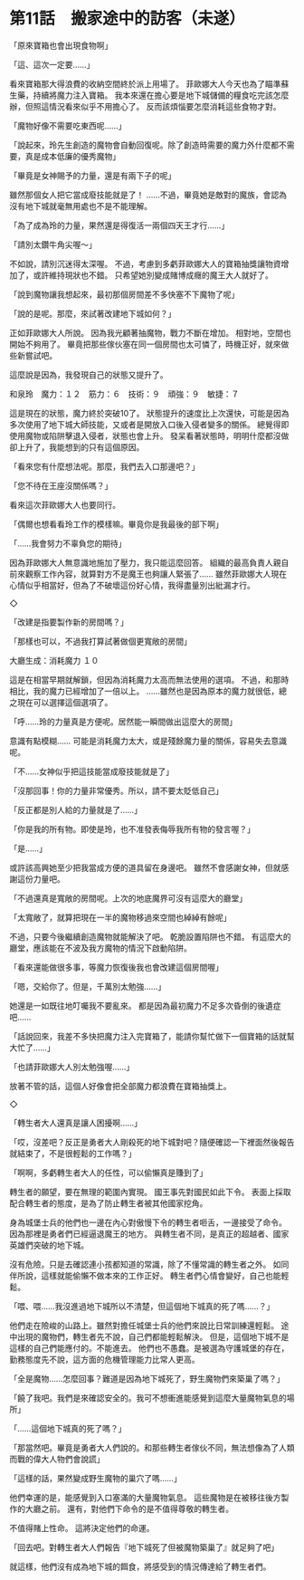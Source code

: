 # 第11話　搬家途中的訪客（未遂）

「原來寶箱也會出現食物啊」

「這、這次一定要……」

看來寶箱那大得浪費的收納空間終於派上用場了。
菲歐娜大人今天也為了瞄準蘇生藥，持續將魔力注入寶箱。
我本來還在擔心要是地下城儲備的糧食吃完該怎麼辦，但照這情況看來似乎不用擔心了。
反而該煩惱要怎麼消耗這些食物才對。

「魔物好像不需要吃東西呢……」

「說起來，玲先生創造的魔物會自動回復呢。除了創造時需要的魔力外什麼都不需要，真是成本低廉的優秀魔物」

「畢竟是女神賜予的力量，還是有兩下子的呢」

雖然那個女人把它當成廢技能就是了！
……不過，畢竟她是敵對的魔族，會認為沒有地下城就毫無用處也不是不能理解。

「為了成為玲的力量，果然還是得復活一兩個四天王才行……」

「請別太鑽牛角尖喔～」

不如說，請別沉迷得太深喔。
不過，考慮到多虧菲歐娜大人的寶箱抽獎讓物資增加了，或許維持現狀也不錯。
只希望她別變成賭博成癮的魔王大人就好了。

「說到魔物讓我想起來，最初那個房間差不多快塞不下魔物了呢」

「說的是呢。那麼，來試著改建地下城如何？」

正如菲歐娜大人所說。
因為我光顧著抽魔物，戰力不斷在增加。
相對地，空間也開始不夠用了。
畢竟把那些傢伙塞在同一個房間也太可憐了，時機正好，就來做些新嘗試吧。

這麼說是因為，我發現自己的狀態又提升了。

和泉玲　魔力：１２　筋力：６　技術：９　頑強：９　敏捷：７

這是現在的狀態，魔力終於突破10了。
狀態提升的速度比上次還快，可能是因為多次使用了地下城大師技能，又或者是開放入口後入侵者變多的關係。
總覺得即使用魔物或陷阱擊退入侵者，狀態也會上升。
發呆看著狀態時，明明什麼都沒做卻上升了，我能想到的只有這個原因。

「看來您有什麼想法呢。那麼，我們去入口那邊吧？」

「您不待在王座沒關係嗎？」

看來這次菲歐娜大人也要同行。

「偶爾也想看看玲工作的模樣嘛。畢竟你是我最後的部下啊」

「……我會努力不辜負您的期待」

因為菲歐娜大人無意識地施加了壓力，我只能這麼回答。
組織的最高負責人親自前來觀察工作內容，就算對方不是魔王也夠讓人緊張了……
雖然菲歐娜大人現在心情似乎相當好，但為了不破壞這份好心情，我得盡量別出紕漏才行。

◇

「改建是指要製作新的房間嗎？」

「那樣也可以，不過我打算試著做個更寬敞的房間」

大廳生成：消耗魔力 １０

這是在相當早期就解鎖，但因為消耗魔力太高而無法使用的選項。
不過，和那時相比，我的魔力已經增加了一倍以上。
……雖然也是因為原本的魔力就很低，總之現在可以選擇這個選項了。

「呼……玲的力量真是方便呢。居然能一瞬間做出這麼大的房間」

意識有點模糊……
可能是消耗魔力太大，或是殘餘魔力量的關係，容易失去意識呢。

「不……女神似乎把這技能當成廢技能就是了」

「沒那回事！你的力量非常優秀。所以，請不要太貶低自己」

「反正都是別人給的力量就是了……」

「你是我的所有物。即使是玲，也不准發表侮辱我所有物的發言喔？」

「是……」

或許該高興她至少把我當成方便的道具留在身邊吧。
雖然不會感謝女神，但就感謝這份力量吧。

「不過還真是寬敞的房間呢。上次的地底魔界可沒有這麼大的廳堂」

「太寬敞了，就算把現在一半的魔物移過來空間也綽綽有餘呢」

不過，只要今後繼續創造魔物就能解決了吧。
乾脆設置陷阱也不錯。
有這麼大的廳堂，應該能在不波及我方魔物的情況下啟動陷阱。

「看來還能做很多事，等魔力恢復後我也會改建這個房間喔」

「嗯，交給你了。但是，千萬別太勉強……」

她還是一如既往地叮囑我不要亂來。
都是因為最初魔力不足多次昏倒的後遺症吧……

「話說回來，我差不多快把魔力注入完寶箱了，能請你幫忙做下一個寶箱的話就幫大忙了……」

「也請菲歐娜大人別太勉強喔……」

放著不管的話，這個人好像會把全部魔力都浪費在寶箱抽獎上。

◇

「轉生者大人還真是讓人困擾啊……」

「哎，沒差吧？反正是勇者大人剛殺死的地下城對吧？隨便確認一下裡面然後報告就結束了，不是很輕鬆的工作嗎？」

「啊啊，多虧轉生者大人的任性，可以偷懶真是賺到了」

轉生者的願望，要在無理的範圍內實現。
國王事先對國民如此下令。
表面上採取配合轉生者的態度，是為了防止轉生者被其他國家挖角。

身為城堡士兵的他們也一邊在內心對傲慢下令的轉生者咂舌，一邊接受了命令。
因為那裡是勇者們已經逼退魔王的地方。
與轉生者不同，是真正的超越者、國家英雄們突破的地下城。

沒有危險。只是去確認連小孩都知道的常識，除了不懂常識的轉生者之外。
如同伴所說，這樣就能偷懶不做本來的工作正好。
轉生者們心情會變好，自己也能輕鬆。

「喂、喂……我沒進過地下城所以不清楚，但這個地下城真的死了嗎……？」

他們走在險峻的山路上。雖然對擔任城堡士兵的他們來說比日常訓練還輕鬆。
途中出現的魔物們，轉生者先不說，自己們都能輕鬆解決。
但是，這個地下城不是這樣的自己們能應付的。不能進去。
他們也不愚蠢。是被選為守護城堡的存在，勤務態度先不說，這方面的危機管理能力比常人更高。

「全是魔物……怎麼回事？難道是因為地下城死了，野生魔物們來築巢了嗎？」

「饒了我吧。我們是來確認安全的。我可不想衝進能感覺到這麼大量魔物氣息的場所」

「……這個地下城真的死了嗎？」

「那當然吧。畢竟是勇者大人們說的。和那些轉生者傢伙不同，無法想像為了人類而戰的偉大人物們會說謊」

「這樣的話，果然變成野生魔物的巢穴了嗎……」

他們幸運的是，能感覺到入口塞滿的大量魔物氣息。
這些魔物是在被移往後方製作的大廳之前。
還有，對他們下命令的是不值得尊敬的轉生者。

不值得賭上性命。
這將決定他們的命運。

「回去吧。對轉生者大人們報告『地下城死了但被魔物築巢了』就足夠了吧」

就這樣，他們沒有成為地下城的餌食，將感受到的情況傳達給了轉生者們。